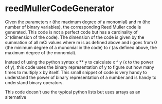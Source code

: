 # reedMullerCodeGenerator

Given the parameters r (the maximum degree of a monomial) and m (the number of binary variables),
the corresponding Reed Muller code is generated. This code is not a perfect code but has a cardinality of 
2^(dimension of the code). The dimension of the code is given by the summation of all mCi values where m is as 
defined above and i goes from 0 (the minimum degree of a monomial in the code) to r
(as defined above, the maximum degree of the monomial).

Instead of using the python syntax x ** y to calculate x ^ y (x to the power of y),
this code uses the binary representation of y to figure out how many times to multiply x by itself.
This small snippet of code is very handy to understand the power of binary representation of a number 
and is handy to understand binary operators.

This code doesn't use the typical python lists but uses arrays as an alternative
